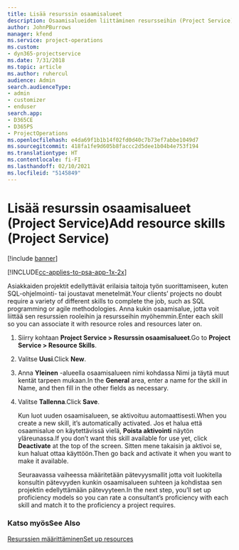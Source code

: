 ```yaml
---
title: Lisää resurssin osaamisalueet
description: Osaamisalueiden liittäminen resursseihin (Project Service)
author: JohnPBurrows
manager: kfend
ms.service: project-operations
ms.custom:
- dyn365-projectservice
ms.date: 7/31/2018
ms.topic: article
ms.author: ruhercul
audience: Admin
search.audienceType:
- admin
- customizer
- enduser
search.app:
- D365CE
- D365PS
- ProjectOperations
ms.openlocfilehash: e4da69f1b1b14f02fd0d40c7b73ef7abbe1049d7
ms.sourcegitcommit: 418fa1fe9d605b8faccc2d5dee1b04b4e753f194
ms.translationtype: HT
ms.contentlocale: fi-FI
ms.lasthandoff: 02/10/2021
ms.locfileid: "5145849"
---
```

# <a name="add-resource-skills-project-service"></a><span data-ttu-id="3dcfc-103">Lisää resurssin osaamisalueet (Project Service)</span><span class="sxs-lookup"><span data-stu-id="3dcfc-103">Add resource skills (Project Service)</span></span>

[!include [banner](../includes/psa-now-project-operations.md)]

[!INCLUDE[cc-applies-to-psa-app-1x-2x](../includes/cc-applies-to-psa-app-1x-2x.md)]

<span data-ttu-id="3dcfc-104">Asiakkaiden projektit edellyttävät erilaisia taitoja työn suorittamiseen, kuten SQL-ohjelmointi- tai joustavat menetelmät.</span><span class="sxs-lookup"><span data-stu-id="3dcfc-104">Your clients’ projects no doubt require a variety of different skills to complete the job, such as SQL programming or agile methodologies.</span></span> <span data-ttu-id="3dcfc-105">Anna kukin osaamisalue, jotta voit liittää sen resurssien rooleihin ja resursseihin myöhemmin.</span><span class="sxs-lookup"><span data-stu-id="3dcfc-105">Enter each skill so you can associate it with resource roles and resources later on.</span></span>  
  
1. <span data-ttu-id="3dcfc-106">Siirry kohtaan **Project Service > Resurssin osaamisalueet**.</span><span class="sxs-lookup"><span data-stu-id="3dcfc-106">Go to **Project Service > Resource Skills**.</span></span>  
  
2. <span data-ttu-id="3dcfc-107">Valitse **Uusi**.</span><span class="sxs-lookup"><span data-stu-id="3dcfc-107">Click **New**.</span></span>  
  
3. <span data-ttu-id="3dcfc-108">Anna **Yleinen** -alueella osaamisalueen nimi kohdassa Nimi ja täytä muut kentät tarpeen mukaan.</span><span class="sxs-lookup"><span data-stu-id="3dcfc-108">In the **General** area, enter a name for the skill in Name, and then fill in the other fields as necessary.</span></span>  
  
4. <span data-ttu-id="3dcfc-109">Valitse **Tallenna**.</span><span class="sxs-lookup"><span data-stu-id="3dcfc-109">Click **Save**.</span></span>  
  
   <span data-ttu-id="3dcfc-110">Kun luot uuden osaamisalueen, se aktivoituu automaattisesti.</span><span class="sxs-lookup"><span data-stu-id="3dcfc-110">When you create a new skill, it’s automatically activated.</span></span> <span data-ttu-id="3dcfc-111">Jos et halua että osaamisalue on käytettävissä vielä, **Poista aktivointi** näytön yläreunassa.</span><span class="sxs-lookup"><span data-stu-id="3dcfc-111">If you don’t want this skill available for use yet, click **Deactivate** at the top of the screen.</span></span> <span data-ttu-id="3dcfc-112">Sitten mene takaisin ja aktivoi se, kun haluat ottaa käyttöön.</span><span class="sxs-lookup"><span data-stu-id="3dcfc-112">Then go back and activate it when you want to make it available.</span></span>  
  
   <span data-ttu-id="3dcfc-113">Seuraavassa vaiheessa määritetään pätevyysmallit jotta voit luokitella konsultin pätevyyden kunkin osaamisalueen suhteen ja kohdistaa sen projektin edellyttämään pätevyyteen.</span><span class="sxs-lookup"><span data-stu-id="3dcfc-113">In the next step, you’ll set up proficiency models so you can rate a consultant’s proficiency with each skill and match it to the proficiency a project requires.</span></span>  
  
### <a name="see-also"></a><span data-ttu-id="3dcfc-114">Katso myös</span><span class="sxs-lookup"><span data-stu-id="3dcfc-114">See Also</span></span>  
 [<span data-ttu-id="3dcfc-115">Resurssien määrittäminen</span><span class="sxs-lookup"><span data-stu-id="3dcfc-115">Set up resources</span></span>](../psa/set-up-resources.md)
